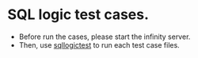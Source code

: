 # SQL logic test cases.

- Before run the cases, please start the infinity server.
- Then, use [sqllogictest](https://www.sqlite.org/sqllogictest/doc/trunk/about.wiki) to run each test case files.